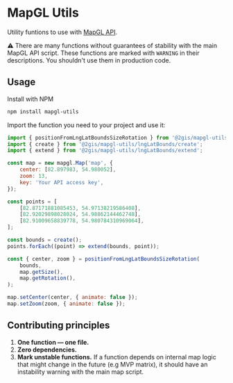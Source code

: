 # MapGL Utils

Utility funtions to use with [MapGL API](https://docs.2gis.com/ru/mapgl/overview).

⚠ There are many functions without guarantees of stability with the main MapGL API script. These functions are marked with `WARNING` in their descriptions. You shouldn't use them in production code.

## Usage

Install with NPM

```sh
npm install mapgl-utils
```

Import the function you need to your project and use it:

```js
import { positionFromLngLatBoundsSizeRotation } from '@2gis/mapgl-utils/lngLatBounds/positionFromLngLatBoundsSizeRotation';
import { create } from '@2gis/mapgl-utils/lngLatBounds/create';
import { extend } from '@2gis/mapgl-utils/lngLatBounds/extend';

const map = new mapgl.Map('map', {
    center: [82.897983, 54.980052],
    zoom: 13,
    key: 'Your API access key',
});

const points = [
    [82.87171881085453, 54.97138219586408],
    [82.92029898028024, 54.98862144462748],
    [82.91009658839778, 54.980784310969064],
];

const bounds = create();
points.forEach((point) => extend(bounds, point));

const { center, zoom } = positionFromLngLatBoundsSizeRotation(
    bounds,
    map.getSize(),
    map.getRotation(),
);

map.setCenter(center, { animate: false });
map.setZoom(zoom, { animate: false });
```

## Contributing principles

1. **One function — one file.**
2. **Zero dependencies.**
3. **Mark unstable functions.** If a function depends on internal map logic that might change in the future (e.g MVP matrix), it should have an instability warning with the main map script.
